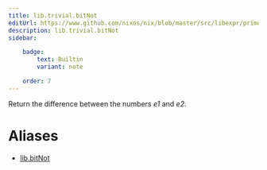 ```yaml
---
title: lib.trivial.bitNot
editUrl: https://www.github.com/nixos/nix/blob/master/src/libexpr/primops.cc
description: lib.trivial.bitNot
sidebar:

    badge:
        text: Builtin
        variant: note

    order: 7
---
```


Return the difference between the numbers *e1* and *e2*.


# Aliases

- [lib.bitNot](/nix-doc-comments/reference/lib/lib-bitNot)


